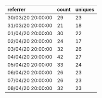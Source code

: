 | referrer          | count | uniques |
| :---------------- | :---- | :------ |
| 30/03/20 20:00:00 | 29    | 23      |
| 31/03/20 20:00:00 | 21    | 18      |
| 01/04/20 20:00:00 | 30    | 22      |
| 02/04/20 20:00:00 | 24    | 17      |
| 03/04/20 20:00:00 | 32    | 26      |
| 04/04/20 20:00:00 | 42    | 27      |
| 05/04/20 20:00:00 | 33    | 24      |
| 06/04/20 20:00:00 | 26    | 23      |
| 07/04/20 20:00:00 | 26    | 23      |
| 08/04/20 20:00:00 | 32    | 23      |